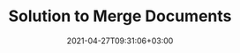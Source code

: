 ---
############################# Static ############################
layout: "product"
date: 2021-04-27T09:31:06+03:00
draft: false

############################# Head ############################
head_title: "Document and Image Merger Solution"
head_description: "Merge documents on any platform with Cloud APIs, native APIs and online application for programmers and end users"

############################# Header ############################
title: "Solution to Merge Documents"
description: "Merge documents with Cloud API, native APIs and online application"

############################# APIs ###############################
apis:
  enable: true

  api:
    # api loop
    - title: "GroupDocs.Merger Cloud APIs Include"
      link: "/merger/family"
      label: "View All Cloud APIs"
      api_product:
        # api_product loop
        - link: "/merger/curl/"
          img_alt: "GroupDocs.Merger Cloud for cURL"
          image: "/sdk/272x272/groupdocs_merger-for-curl.webp"
          product: "GroupDocs.Merger"
          platform: "cURL"
          content: "Simple cURL commands for RESTful document merger Cloud API to merge and split documents across the wide range of supported popular document formats."

        # api_product loop
        - link: "/merger/net/"
          img_alt: "GroupDocs.Merger Cloud SDK for .NET"
          image: "/sdk/272x272/groupdocs_merger-for-net.webp"
          product: "GroupDocs.Merger"
          platform: "Cloud SDK for .NET"
          content: "Cloud SDK for Microsoft .NET that help programmers to implement quick merge and split feature for multiple documents with in their .NET based applications."

        # api_product loop
        - link: "/merger/java/"
          img_alt: "GroupDocs.Merger Cloud SDK for Java"
          image: "/sdk/272x272/groupdocs_merger-for-java.webp"
          product: "GroupDocs.Merger"
          platform: "Cloud SDK for Java"
          content: "Combine multiple documents into one, split any document to multiple, reorder, replace or change page orientation in your Java applications."
    # api loop
    - title: "GroupDocs.Merger On Premise APIs Include"
      link: "https://products.groupdocs.com/merger/"
      label: "View All On Premise APIs"
      api_product:
        # api_product loop
        - link: "https://products.groupdocs.com/merger/net/"
          img_alt: "GroupDocs.Merger for .NET"
          image: "/logo/net/groupdocs-merger.png"
          product: "GroupDocs.Merger"
          platform: ".NET"
          content: "On-Premise API for Microsoft .NET allows developer to merge and split documents within ASP.NET, Windows Forms, WPF, WCF and all types of .NET applications."

        # api_product loop
        - link: "https://products.groupdocs.com/merger/java/"
          img_alt: "GroupDocs.Merger"
          image: "/logo/java/groupdocs-merger.png"
          product: "GroupDocs.Merger"
          platform: "Java"
          content: "Native Java APIs to quickly join multiple documents or split any document into pages within your Java based applications."

       # api loop
    - title: "GroupDocs.Merger Cross Platform Apps Include"
      link: "https://products.groupdocs.app/merger/family"
      label: "View All Cross Platform Apps"
      api_product:
        # api_product loop
        - link: "https://products.groupdocs.app/merger/total"
          img_alt: "GroupDocs.Merger Total"
          image: "/logo/app/groupdocs_merger-app.png"
          product: "GroupDocs.Merger"
          platform: "Total"
          content: "Try our free online app to concatenate more than 30 types of files without leaving your favorite web browser."

        # api_product loop
        - link: "https://products.groupdocs.app/merger/docx"
          img_alt: "GroupDocs.Merger DOCX"
          image: "/logo/app/groupdocs_words-app.png"
          product: "GroupDocs.Merger"
          platform: "DOCX"
          content: "Concatenate multiple Word's DOCX files to get a single document."

        # api_product loop
        - link: "https://products.groupdocs.app/merger/pdf"
          img_alt: "GroupDocs.Merger PDF"
          image: "/logo/app/groupdocs_pdf-app.png"
          product: "GroupDocs.Merger"
          platform: "PDF"
          content: "Merge multiple PDF files to generate a single document directly from your web browser."


############################# Back to top ###############################
back_to_top:
  enable: true
---